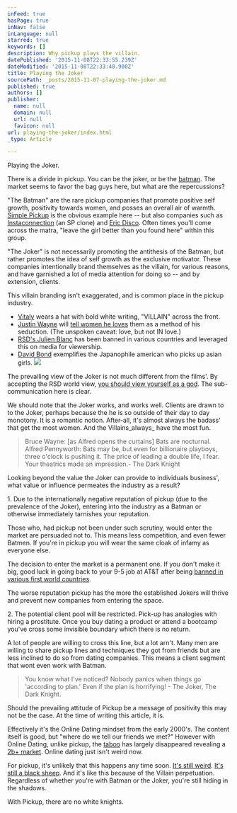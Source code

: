 ```yaml
---
inFeed: true
hasPage: true
inNav: false
inLanguage: null
starred: true
keywords: []
description: Why pickup plays the villain.
datePublished: '2015-11-08T22:33:55.239Z'
dateModified: '2015-11-08T22:33:48.900Z'
title: Playing the Joker
sourcePath: _posts/2015-11-07-playing-the-joker.md
published: true
authors: []
publisher:
  name: null
  domain: null
  url: null
  favicon: null
url: playing-the-joker/index.html
_type: Article

---
```

Playing the Joker.

There is a divide in pickup. You can be the joker, or be the [batman][0]. The market seems to favor the bag guys here, but what are the repercussions? 

"The Batman" are the rare pickup companies that promote positive self growth, positivity towards women, and posses an overall air of warmth. [Simple Pickup][1] is the obvious example here -- but also companies such as [Instaconnection][2] (an SP clone) and [Eric Disco][3]. Often times you'll come across the matra, "leave the girl better than you found here" within this group.

"The Joker" is not necessarily promoting the antithesis of the Batman, but rather promotes the idea of self growth as the exclusive motivator. These companies intentionally brand themselves as the villain, for various reasons, and have garnished a lot of media attention for doing so -- and by extension, clients. 

This villain branding isn't exaggerated, and is common place in the pickup industry. 

* [Vitaly][4] wears a hat with bold white writing, "VILLAIN" across the front.
* [Justin Wayne][5] will [tell women he loves][6] them as a method of his seduction. (The unspoken caveat: love, but not IN love.)
* [RSD's Julien Blanc][7] has been banned in various countries and leveraged this on media for viewership.
* [David Bond][8] exemplifies the Japanophile american who picks up asian girls. ![](https://the-grid-user-content.s3-us-west-2.amazonaws.com/be14c1e3-4689-4658-9d2d-30e6dc2e9d99.jpg)

The prevailing view of the Joker is not much different from the films'. By accepting the RSD world view, [you should view yourself as a god][9]. The sub-communication here is clear.

We should note that the Joker works, and works well. Clients are drawn to to the Joker, perhaps because the he is so outside of their day to day monotony. It is a romantic notion.  After-all, it's almost always the badass' that get the most women. And the Villains_always_ have the most fun.

> Bruce Wayne: \[as Alfred opens the curtains\] Bats are nocturnal. Alfred Pennyworth: Bats may be, but even for billionaire playboys, three o'clock is pushing it. The price of leading a double life, I fear. Your theatrics made an impression.- The Dark Knight

Looking beyond the value the Joker can provide to individuals business', what value or influence permeates the industry as a result?

1\. Due to the internationally negative reputation of pickup (due to the prevalence of the Joker), entering into the industry as a Batman or otherwise immediately tarnishes your reputation. 

Those who, had pickup not been under such scrutiny, would enter the market are persuaded not to. This means less competition, and even fewer Batmen. If you're in pickup you will wear the same cloak of infamy as everyone else.

The decision to enter the market is a permanent one. If you don't make it big, good luck in going back to your 9-5 job at AT&T after being [banned in various first world countries][10]. 

The worse reputation pickup has the more the established Jokers will thrive and prevent new companies from entering the space.

2\. The potential client pool will be restricted. Pick-up has analogies with hiring a prostitute. Once you buy dating a product or attend a bootcamp you've cross some invisible boundary which there is no return. 

A lot of people are willing to cross this line, but a lot arn't. Many men are willing to share pickup lines and techniques they got from friends but are less inclined to do so from dating companies. This means a client segment that wont even work with Batman.

> You know what I've noticed? Nobody panics when things go 'according to plan.' Even if the plan is horrifying! - The Joker,  The Dark Knight.

Should the prevailing attitude of Pickup be a message of positivity this may not be the case. At the time of writing this article, it is.

Effectively it's the Online Dating mindset from the early 2000's. The content itself is good, but "where do we tell our friends we met?" However with Online Dating, unlike pickup, the [taboo][11] has largely disappeared revealing a [2b+ market][12]. Online dating just isn't weird now.

For pickup, it's unlikely that this happens any time soon. [It's still weird][13]. [It's still a black sheep][14]. And it's like this because of the Villain perpetuation. Regardless of whether you're with Batman or the Joker, you're still hiding in the shadows. 

With Pickup, there are no white knights.

[0]: https://www.youtube.com/watch?v=RuzsZ8GyM38
[1]: www.simplepickup.com
[2]: http://instaconnection.tv/
[3]: http://approachanxiety.com/
[4]: https://www.youtube.com/user/VitalyzdTv
[5]: http://www.justinwaynedating.com/
[6]: http://www.cosmopolitan.com/sex-love/advice/a4819/i-attended-a-dating-coach/
[7]: http://www.rsdnation.com/julien/blog
[8]: http://davidbond.com/
[9]: https://www.youtube.com/watch?v=sFYMLymrcFk
[10]: http://time.com/3607119/pick-up-artist-julien-blanc-singapore/
[11]: http://www.collegetimes.com/videos/why-online-dating-isnt-weird-at-all-anymore/94327
[12]: http://www.thefiscaltimes.com/Articles/2014/02/14/Valentines-Day-2014-How-Online-Dating-Became-2-Billion-Industry
[13]: http://www.slate.com/blogs/quora/2012/09/25/why_are_women_so_negative_about_the_pickup_artist_community_.html
[14]: http://www.theguardian.com/commentisfree/2014/nov/12/pua-pick-up-artists-julien-blanc-dapper-laughs
